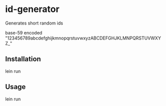 # id-generator

Generates short random ids

base-59 encoded
"123456789abcdefghijkmnopqrstuvwxyzABCDEFGHJKLMNPQRSTUVWXYZ_"



## Installation

lein run

## Usage

lein run

